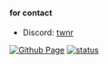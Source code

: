 #### for contact

- Discord: [twnr](https://discord.com/users/342869160541552642)

[![Github Page](https://komarev.com/ghpvc/?username=your-github-tvnr&color=blueviolet)](https://github.com/tvnr) [![status](https://api.statusbadges.me/badge/status/342869160541552642)](https://discord.com/users/342869160541552642)
